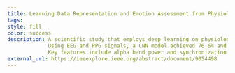```yaml
---
title: Learning Data Representation and Emotion Assessment from Physiological Data
tags: 
style: fill
color: success
description: A scientific study that employs deep learning on physiological data to understand human emotions.
             Using EEG and PPG signals, a CNN model achieved 76.6% and 83.3% F1-scores for Positive and Negative Affect.
             Key features include alpha band power and synchronization indexes, confirming their relevance.
external_url: https://ieeexplore.ieee.org/abstract/document/9054498
---
```

